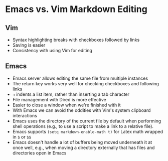 # Emacs vs. Vim Markdown Editing

## Vim

- Syntax highlighting breaks with checkboxes followed by links
- Saving is easier
- Consistency with using Vim for editing

## Emacs

- Emacs server allows editing the same file from multiple instances
- The return key works very well for checking checkboxes and following links
- `⇥` indents a list item, rather than inserting a tab character
- File management with Dired is more effective
- Easier to close a window when we're finished with it
- With Emacs we can avoid the oddities with Vim's system clipboard interactions
- Emacs uses the directory of the current file by default when performing shell operations (e.g., to use a script to make a link to a relative file).
- Emacs supports `(setq markdown-enable-math t)` for Latex math wrapped in `$` or `$$`
- Emacs doesn't handle a lot of buffers being moved underneath it at once well, e.g., when moving a directory externally  that has files and directories open in Emacs
